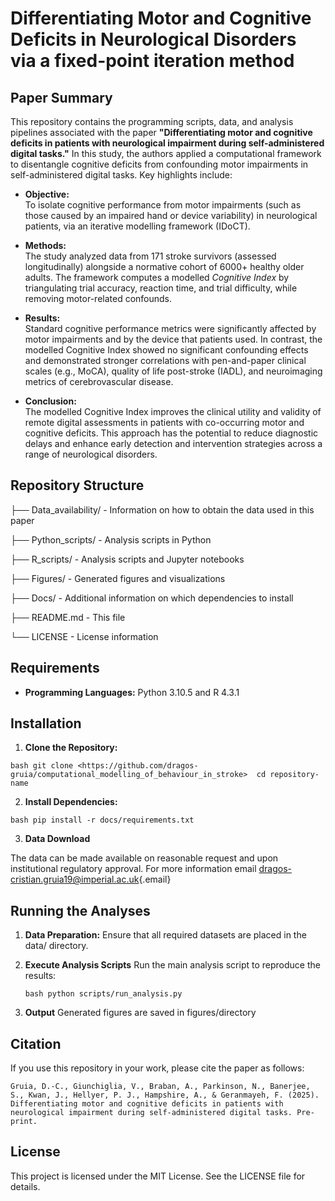 # Differentiating Motor and Cognitive Deficits in Neurological Disorders via a fixed-point iteration method

## Paper Summary

This repository contains the programming scripts, data, and analysis pipelines associated with the paper **"Differentiating motor and cognitive deficits in patients with neurological impairment during self-administered digital tasks."** In this study, the authors applied a computational framework to disentangle cognitive deficits from confounding motor impairments in self-administered digital tasks. Key highlights include:

-   **Objective:**\
    To isolate cognitive performance from motor impairments (such as those caused by an impaired hand or device variability) in neurological patients, via an iterative modelling framework (IDoCT).

-   **Methods:**\
    The study analyzed data from 171 stroke survivors (assessed longitudinally) alongside a normative cohort of 6000+ healthy older adults. The framework computes a modelled *Cognitive Index* by triangulating trial accuracy, reaction time, and trial difficulty, while removing motor-related confounds.

-   **Results:**\
    Standard cognitive performance metrics were significantly affected by motor impairments and by the device that patients used. In contrast, the modelled Cognitive Index showed no significant confounding effects and demonstrated stronger correlations with pen-and-paper clinical scales (e.g., MoCA), quality of life post-stroke (IADL), and neuroimaging metrics of cerebrovascular disease.

-   **Conclusion:**\
    The modelled Cognitive Index improves the clinical utility and validity of remote digital assessments in patients with co-occurring motor and cognitive deficits. This approach has the potential to reduce diagnostic delays and enhance early detection and intervention strategies across a range of neurological disorders.

## Repository Structure

├── Data_availability/ - Information on how to obtain the data used in this paper

├── Python_scripts/ - Analysis scripts in Python

├── R_scripts/ - Analysis scripts and Jupyter notebooks

├── Figures/ - Generated figures and visualizations

├── Docs/ - Additional information on which dependencies to install

├── README.md - This file

└── LICENSE - License information

## Requirements

-   **Programming Languages:** Python 3.10.5 and R 4.3.1

## Installation

1.  **Clone the Repository:**

`bash git clone <https://github.com/dragos-gruia/computational_modelling_of_behaviour_in_stroke>  cd repository-name`

2.  **Install Dependencies:**

`bash pip install -r docs/requirements.txt`

3.  **Data Download**

The data can be made available on reasonable request and upon institutional regulatory approval. For more information email [dragos-cristian.gruia19\@imperial.ac.uk](mailto:dragos-cristian.gruia19@imperial.ac.uk){.email}

## Running the Analyses

1.  **Data Preparation:** Ensure that all required datasets are placed in the data/ directory.

2.  **Execute Analysis Scripts** Run the main analysis script to reproduce the results:

    `bash python scripts/run_analysis.py`

3.  **Output** Generated figures are saved in figures/directory

## Citation

If you use this repository in your work, please cite the paper as follows:

`Gruia, D.-C., Giunchiglia, V., Braban, A., Parkinson, N., Banerjee, S., Kwan, J., Hellyer, P. J., Hampshire, A., & Geranmayeh, F. (2025). Differentiating motor and cognitive deficits in patients with neurological impairment during self-administered digital tasks. Pre-print.`

## License

This project is licensed under the MIT License. See the LICENSE file for details.
